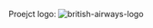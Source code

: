 Proejct logo: ![british-airways-logo](https://e7.pngegg.com/pngimages/323/784/png-clipart-british-airways-logo-oneworld-united-kingdom-qantas-british-airways-logo-thumbnail.png)
